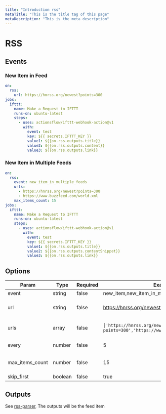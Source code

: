 ```yaml
---
title: "Introduction rss"
metaTitle: "This is the title tag of this page"
metaDescription: "This is the meta description"
---
```


# RSS

## Events

### New Item in Feed

```yaml
on:
  rss:
    url: https://hnrss.org/newest?points=300
jobs:
  ifttt:
    name: Make a Request to IFTTT
    runs-on: ubuntu-latest
    steps:
      - uses: actionsflow/ifttt-webhook-action@v1
        with:
          event: test
          key: ${{ secrets.IFTTT_KEY }}
          value1: ${{on.rss.outputs.title}}
          value2: ${{on.rss.outputs.content}}
          value3: ${{on.rss.outputs.link}}
```

### New Item in Multiple Feeds

```yaml
on:
  rss:
    event: new_item_in_multiple_feeds
    urls:
      - https://hnrss.org/newest?points=300
      - https://www.buzzfeed.com/world.xml
    max_items_count: 15
jobs:
  ifttt:
    name: Make a Request to IFTTT
    runs-on: ubuntu-latest
    steps:
      - uses: actionsflow/ifttt-webhook-action@v1
        with:
          event: test
          key: ${{ secrets.IFTTT_KEY }}
          value1: ${{on.rss.outputs.title}}
          value2: ${{on.rss.outputs.contentSnippet}}
          value3: ${{on.rss.outputs.link}}
```

## Options

| Param           | Type          | Required | Examples                                                                       | Description                                                                       | Default  |
| --------------- | ------------- | -------- | ------------------------------------------------------------------------------ | --------------------------------------------------------------------------------- | -------- |
| event           | string        | false    | new_item,new_item_in_multiple_feeds                                            | rss event type                                                                    | new_item |
| url             | string        | false    | <https://hnrss.org/newest?points=300>                                          | rss feed url,if `type` == "new_item", `url` param is required                     |          |
| urls            | array<string> | false    | `['https://hnrss.org/newest?points=300','https://www.buzzfeed.com/world.xml']` | rss feed urls,if `type` == "new_item_in_multiple_feeds", `urls` param is required |          |
| every           | number        | false    | 5                                                                              | rss fetch interval, unit: minutes                                                 | 5        |
| max_items_count | number        | false    | 15                                                                             | The feed items max length, default is none, it will response all feed items       |
| skip_first      | boolean       | false    | true                                                                           | If should skip first fetch items                                                  | false    |

## Outputs

See [rss-parser](https://github.com/rbren/rss-parser), The outputs will be the feed item
